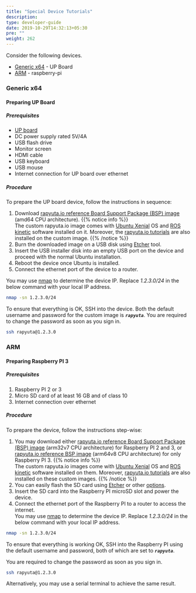 ```yaml
---
title: "Special Device Tutorials"
description:
type: developer-guide
date: 2019-10-29T14:32:13+05:30
pre: ""
weight: 262
---
```

Consider the following devices.

* [Generic x64](#generic-x64) - UP Board
* [ARM](#arm) - raspberry-pi

### Generic x64
#### Preparing UP Board
##### Prerequisites
- [UP board](https://up-board.org/up/specifications/)
- DC power supply rated 5V/4A
- USB flash drive
- Monitor screen
- HDMI cable
- USB keyboard
- USB mouse
- Internet connection for UP board over ethernet

##### Procedure
To prepare the UP board device, follow the instructions in sequence:

1. Download [rapyuta.io reference Board Support Package (BSP) image](https://storage.googleapis.com/io-reference-bsp-images/up/ubuntu/2018-08-23-rapyuta-robotics-xenial-ros-up-board-amd64.iso) (amd64 CPU architecture).
{{% notice info %}}  
The custom rapyuta.io image comes with [Ubuntu Xenial](http://releases.ubuntu.com/xenial/)
OS and [ROS kinetic](http://wiki.ros.org/kinetic) software installed on it.
Moreover, the [rapyuta.io tutorials](https://github.com/rapyuta-robotics/io_tutorials)
are also installed on the custom image.
{{% /notice %}}
1. Burn the downloaded image on a USB disk using [Etcher](https://etcher.io/) tool.
2. Insert the USB installer disk into an empty USB port on the device and proceed with the normal Ubuntu installation.
4. Reboot the device once Ubuntu is installed.
5. Connect the ethernet port of the device to a router.

You may use [nmap](https://nmap.org/) to determine the device IP.
Replace *1.2.3.0/24* in the below command with your local IP address.

```bash
nmap -sn 1.2.3.0/24
```
To ensure that everything is OK, SSH into the device. Both the default username
and password for the custom image is ***`rapyuta`***. You are required to change the
password as soon as you sign in.

```bash
ssh rapyuta@1.2.3.0
```

### ARM
#### Preparing Raspberry PI 3
##### Prerequisites

1. Raspberry PI 2 or 3
2. Micro SD card of at least 16 GB and of class 10
3. Internet connection over ethernet

##### Procedure
To prepare the device, follow the instructions step-wise:

1. You may download either [rapyuta.io reference Board Support Package (BSP)
image](https://storage.googleapis.com/io-reference-bsp-images/raspberrypi/ubuntu/2018-07-14-rapyuta-robotics-xenial-ros-raspberry-pi-armhf.img.xz) (arm32v7 CPU architecture) for Raspberry PI 2 and 3,
or [rapyuta.io reference BSP image](https://storage.googleapis.com/io-reference-bsp-images/raspberrypi/ubuntu/2018-07-18-rapyuta-robotics-xenial-ros-raspberry-pi-arm64.img.xz) (arm64v8 CPU architecture) for only Raspberry PI 3.
{{% notice info %}}  
The custom rapyuta.io images come with [Ubuntu Xenial](http://releases.ubuntu.com/xenial/)
OS and [ROS kinetic](http://wiki.ros.org/kinetic) software installed on them.
Moreover, [rapyuta.io tutorials](https://github.com/rapyuta-robotics/io_tutorials)
are also installed on these custom images.
{{% /notice %}}
2. You can easily flash the SD card using [Etcher](https://etcher.io) or other [options](https://www.raspberrypi.org/documentation/installation/installing-images/).
3. Insert the SD card into the Raspberry PI microSD slot and power the device.
4. Connect the ethernet port of the Raspberry PI to a router to access the internet.  
You may use [nmap](https://nmap.org/) to determine the device IP.
Replace *1.2.3.0/24* in the below command with your local IP address.

```bash
nmap -sn 1.2.3.0/24
```
To ensure that everything is working OK, SSH into the Raspberry PI using
the default username and password, both of which are set to ***`rapyuta`***.

You are required to change the password as soon as you sign in.

```bash
ssh rapyuta@1.2.3.0
```

Alternatively, you may use a serial terminal to achieve the same result.